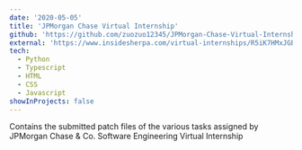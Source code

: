 ```yaml
---
date: '2020-05-05'
title: 'JPMorgan Chase Virtual Internship'
github: 'https://github.com/zuozuo12345/JPMorgan-Chase-Virtual-Internship'
external: 'https://www.insidesherpa.com/virtual-internships/R5iK7HMxJGBgaSbvk'
tech:
  - Python
  - Typescript
  - HTML
  - CSS
  - Javascript
showInProjects: false
---
```


Contains the submitted patch files of the various tasks assigned by JPMorgan Chase & Co. Software Engineering Virtual Internship
